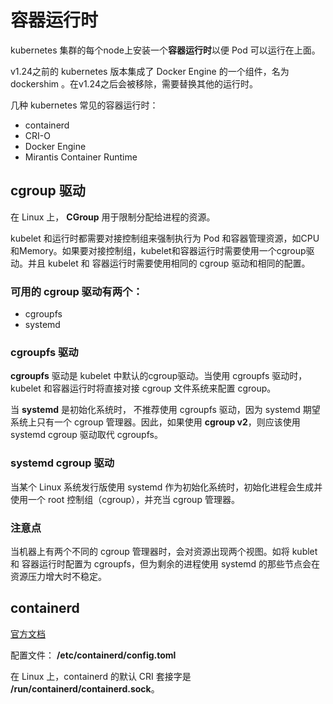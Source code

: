 # 容器运行时

kubernetes 集群的每个node上安装一个**容器运行时**以便 Pod 可以运行在上面。

v1.24之前的 kubernetes 版本集成了 Docker Engine 的一个组件，名为 dockershim 。在v1.24之后会被移除，需要替换其他的运行时。


几种 kubernetes 常见的容器运行时：
- containerd
- CRI-O
- Docker Engine
- Mirantis Container Runtime


## cgroup 驱动
在 Linux 上， **CGroup** 用于限制分配给进程的资源。

kubelet 和运行时都需要对接控制组来强制执行为 Pod 和容器管理资源，如CPU和Memory。如果要对接控制组，kubelet和容器运行时需要使用一个cgroup驱动。并且 kubelet 和 容器运行时需要使用相同的 cgroup 驱动和相同的配置。


### 可用的 cgroup 驱动有两个：
- cgroupfs
- systemd


### cgroupfs 驱动
**cgroupfs** 驱动是 kubelet 中默认的cgroup驱动。当使用 cgroupfs 驱动时，kubelet 和容器运行时将直接对接 cgroup 文件系统来配置 cgroup。

当 **systemd** 是初始化系统时， 不推荐使用 cgroupfs 驱动，因为 systemd 期望系统上只有一个 cgroup 管理器。因此，如果使用 **cgroup v2**，则应该使用 systemd cgroup 驱动取代 cgroupfs。

### systemd cgroup 驱动
当某个 Linux 系统发行版使用 systemd 作为初始化系统时，初始化进程会生成并使用一个 root 控制组（cgroup），并充当 cgroup 管理器。


### 注意点
当机器上有两个不同的 cgroup 管理器时，会对资源出现两个视图。如将 kublet 和 容器运行时配置为 cgroupfs，但为剩余的进程使用 systemd 的那些节点会在资源压力增大时不稳定。



## containerd
[官方文档](https://github.com/containerd/containerd/blob/main/docs/getting-started.md) 

配置文件： **/etc/containerd/config.toml**

在 Linux 上，containerd 的默认 CRI 套接字是 **/run/containerd/containerd.sock**。



